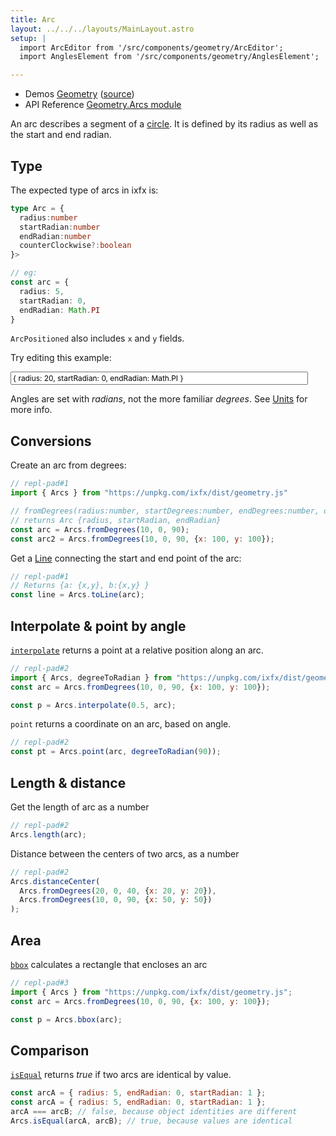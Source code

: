 ```yaml
---
title: Arc
layout: ../../../layouts/MainLayout.astro
setup: |
  import ArcEditor from '/src/components/geometry/ArcEditor';
  import AnglesElement from '/src/components/geometry/AnglesElement';

---
```


<script type="module" hoist>
import '/src/components/types/geometry/arc';
import '/src/components/ReplPad';
</script>
<style>
input.code {
  font-family: var(--font-mono);
  font-size: 0.85em;
}

radians-editor {
  --label-color: var(--theme-text-light);
  --axis-color: var(--theme-bg-hover);
  --ray-color: var(--theme-hit-color);
}

</style>

<div class="tip">
<ul>
<li>Demos <a href="https://clinth.github.io/ixfx-demos/geometry/">Geometry</a> (<a href="https://github.com/ClintH/ixfx-demos/tree/main/geometry">source</a>)</li>
<li>API Reference <a href="https://clinth.github.io/ixfx/modules/Geometry.Arcs.html">Geometry.Arcs module</a></li>
</div>

An arc describes a segment of a [circle](../circle/). It is defined by its radius as well as the start and end radian.


## Type

The expected type of arcs in ixfx is:

```typescript
type Arc = {
  radius:number
  startRadian:number
  endRadian:number
  counterClockwise?:boolean
}>

// eg:
const arc = {
  radius: 5,
  startRadian: 0,
  endRadian: Math.PI
}
```

`ArcPositioned` also includes `x` and `y` fields.

Try editing this example:

<input style="width: 40em" class="code arc" type="text" id="arc1Txt" value="{ radius: 20, startRadian: 0, endRadian: Math.PI }">
<arc-editor id="arc1" client:visible  />

Angles are set with _radians_, not the more familiar _degrees_. See [Units](../units/) for more info.

<angles-element width="500" height="300" client:visible />

## Conversions

Create an arc from degrees:

```js
// repl-pad#1
import { Arcs } from "https://unpkg.com/ixfx/dist/geometry.js"

// fromDegrees(radius:number, startDegrees:number, endDegrees:number, origin?:Point)
// returns Arc {radius, startRadian, endRadian}
const arc = Arcs.fromDegrees(10, 0, 90);
const arc2 = Arcs.fromDegrees(10, 0, 90, {x: 100, y: 100});
```

Get a [Line](../line/) connecting the start and end point of the arc:

```js
// repl-pad#1
// Returns {a: {x,y}, b:{x,y} }
const line = Arcs.toLine(arc);
```

## Interpolate & point by angle

[`interpolate`](https://clinth.github.io/ixfx/functions/Geometry.Arcs.interpolate.html) returns a point at a relative position along an arc.

```js
// repl-pad#2
import { Arcs, degreeToRadian } from "https://unpkg.com/ixfx/dist/geometry.js";
const arc = Arcs.fromDegrees(10, 0, 90, {x: 100, y: 100});

const p = Arcs.interpolate(0.5, arc);
```

`point` returns a coordinate on an arc, based on angle.

```js
// repl-pad#2
const pt = Arcs.point(arc, degreeToRadian(90));
```

## Length & distance

Get the length of arc as a number

```js
// repl-pad#2
Arcs.length(arc); 
```

Distance between the centers of two arcs, as a number 

```js
// repl-pad#2
Arcs.distanceCenter(
  Arcs.fromDegrees(20, 0, 40, {x: 20, y: 20}),
  Arcs.fromDegrees(10, 0, 90, {x: 50, y: 50})
); 
```

## Area

[`bbox`](https://clinth.github.io/ixfx/functions/Geometry.Arcs.bbox.html) calculates a rectangle that encloses an arc

```js
// repl-pad#3
import { Arcs } from "https://unpkg.com/ixfx/dist/geometry.js";
const arc = Arcs.fromDegrees(10, 0, 90, {x: 100, y: 100});

const p = Arcs.bbox(arc);
``` 

## Comparison

[`isEqual`](https://clinth.github.io/ixfx/functions/Geometry.Arcs.isEquals.html) returns _true_ if two arcs are identical by value.

```js
const arcA = { radius: 5, endRadian: 0, startRadian: 1 };
const arcA = { radius: 5, endRadian: 0, startRadian: 1 };
arcA === arcB; // false, because object identities are different
Arcs.isEqual(arcA, arcB); // true, because values are identical
```